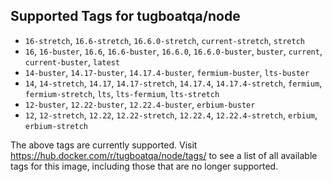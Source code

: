 ## Supported Tags for tugboatqa/node

* `16-stretch`, `16.6-stretch`, `16.6.0-stretch`, `current-stretch`, `stretch`
* `16`, `16-buster`, `16.6`, `16.6-buster`, `16.6.0`, `16.6.0-buster`, `buster`, `current`, `current-buster`, `latest`
* `14-buster`, `14.17-buster`, `14.17.4-buster`, `fermium-buster`, `lts-buster`
* `14`, `14-stretch`, `14.17`, `14.17-stretch`, `14.17.4`, `14.17.4-stretch`, `fermium`, `fermium-stretch`, `lts`, `lts-fermium`, `lts-stretch`
* `12-buster`, `12.22-buster`, `12.22.4-buster`, `erbium-buster`
* `12`, `12-stretch`, `12.22`, `12.22-stretch`, `12.22.4`, `12.22.4-stretch`, `erbium`, `erbium-stretch`

The above tags are currently supported. Visit https://hub.docker.com/r/tugboatqa/node/tags/ to see a list of all available tags for this image, including those that are no longer supported.
